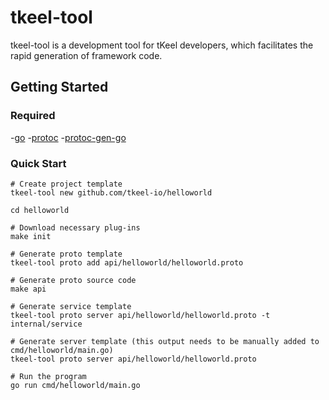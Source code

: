 # tkeel-tool

tkeel-tool is a development tool for tKeel developers, which facilitates the rapid generation of framework code.

## Getting Started
### Required
-[go](https://golang.org/dl/)
-[protoc](https://github.com/protocolbuffers/protobuf)
-[protoc-gen-go](https://github.com/protocolbuffers/protobuf-go)


### Quick Start
```
# Create project template
tkeel-tool new github.com/tkeel-io/helloworld

cd helloworld

# Download necessary plug-ins
make init

# Generate proto template
tkeel-tool proto add api/helloworld/helloworld.proto

# Generate proto source code
make api

# Generate service template
tkeel-tool proto server api/helloworld/helloworld.proto -t internal/service

# Generate server template (this output needs to be manually added to cmd/helloworld/main.go)
tkeel-tool proto server api/helloworld/helloworld.proto

# Run the program
go run cmd/helloworld/main.go
```



